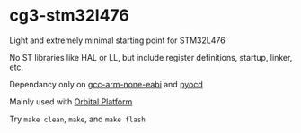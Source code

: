 # cg3-stm32l476
Light and extremely minimal starting point for STM32L476

No ST libraries like HAL or LL, but include register definitions, startup, linker, etc. 

Dependancy only on [gcc-arm-none-eabi](https://packages.debian.org/bookworm/gcc-arm-none-eabi) and [pyocd](https://packages.debian.org/stable/embedded/python3-pyocd) 

Mainly used with [Orbital Platform](https://github.com/uwu64/orbital-platform)

Try `make clean`, `make`, and `make flash`
